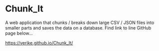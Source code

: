 # Chunk_It
A web application that chunks / breaks down large CSV / JSON files into smaller parts and saves the data on a database.
Find link to line GitHub page below...

https://verike.github.io/Chunk_It/
